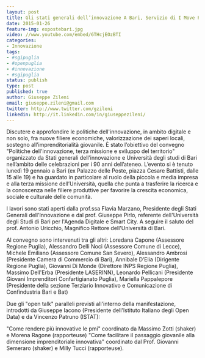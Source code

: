 ```yaml
---
layout: post
title: Gli stati generali dell’innovazione A Bari, Servizio di I Move Puglia
date: 2015-01-26
feature-img: expostebari.jpg
video: //www.youtube.com/embed/6THcjEOzBTI
categories:
- Innovazione
tags:
- #sgipuglia
- #openpuglia
- #innovazione
- #sgipuglia
status: publish
type: post
published: true
author: Giuseppe Zileni
email: giuseppe.zileni@gmail.com
twitter: http://www.twitter.com/gzileni
linkedin: http://it.linkedin.com/in/giuseppezileni/
---
```


Discutere e approfondire le politiche dell'innovazione, in ambito digitale e non solo, fra nuove filiere economiche, valorizzazione dei saperi locali, sostegno all’imprenditorialità giovanile. È stato l’obiettivo del convegno "Politiche dell'innovazione, terza missione e sviluppo del territorio" organizzato da Stati generali dell’innovazione e Università degli studi di Bari nell’ambito delle celebrazioni per i 90 anni dell’ateneo. L’evento si è tenuto lunedì 19 gennaio a Bari (ex Palazzo delle Poste, piazza Cesare Battisti, dalle 15 alle 19) e ha guardato in particolare al ruolo della piccola e media impresa e alla terza missione dell’Università, quella che punta a trasferire la ricerca e la conoscenza nelle filiere produttive per favorire la crescita economica, sociale e culturale delle comunità.
<!--more-->
I lavori sono stati aperti dalla prof.ssa Flavia Marzano, Presidente degli Stati Generali dell'Innovazione e dal prof. Giuseppe Pirlo, referente dell'Università degli Studi di Bari per l'Agenda Digitale e Smart City. A seguire il saluto del prof. Antonio Uricchio, Magnifico Rettore dell'Università di Bari.

Al convegno sono intervenuti tra gli altri: Loredana Capone (Assessore Regione Puglia), Alessandro Delli Noci (Assessore Comune di Lecce), Michele Emiliano (Assessore Comune San Severo), Alessandro Ambrosi (Presidente Camera di Commercio di Bari), Annibale D’Elia (Dirigente Regione Puglia), Giovanni Di Monde (Direttore INPS Regione Puglia), Massimo Dell'Erba (Presidente LASERINN), Leonardo Pellicani (Presidente Giovani Imprenditori Confartigianato Puglia), Mariella Pappalepore (Presidente della sezione Terziario Innovativo e Comunicazione di Confindustria Bari e Bat) 

Due gli "open talk" paralleli previsti all'interno della manifestazione, introdotti da Giuseppe Iacono (Presidente dell'Istituto Italiano degli Open Data) e da Vincenzo Patruno (ISTAT):

"Come rendere più innovative le pmi" coordinato da Massimo Zotti (shaker) e Morena Ragone (rapporteuse)
"Come facilitare il passaggio giovanile alla dimensione imprenditoriale innovativa" coordinato dal Prof. Giovanni Semeraro (shaker) e Milly Tucci (rapporteuse).
